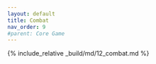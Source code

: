 ```yaml
---
layout: default
title: Combat
nav_order: 9
#parent: Core Game
---
```

{% include_relative _build/md/12_combat.md %}